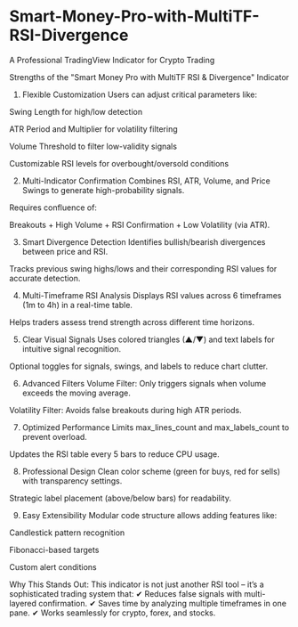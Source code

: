 # Smart-Money-Pro-with-MultiTF-RSI-Divergence
A Professional TradingView Indicator for Crypto Trading

Strengths of the "Smart Money Pro with MultiTF RSI & Divergence" Indicator
1. Flexible Customization
Users can adjust critical parameters like:

Swing Length for high/low detection

ATR Period and Multiplier for volatility filtering

Volume Threshold to filter low-validity signals

Customizable RSI levels for overbought/oversold conditions

2. Multi-Indicator Confirmation
Combines RSI, ATR, Volume, and Price Swings to generate high-probability signals.

Requires confluence of:

Breakouts + High Volume + RSI Confirmation + Low Volatility (via ATR).

3. Smart Divergence Detection
Identifies bullish/bearish divergences between price and RSI.

Tracks previous swing highs/lows and their corresponding RSI values for accurate detection.

4. Multi-Timeframe RSI Analysis
Displays RSI values across 6 timeframes (1m to 4h) in a real-time table.

Helps traders assess trend strength across different time horizons.

5. Clear Visual Signals
Uses colored triangles (▲/▼) and text labels for intuitive signal recognition.

Optional toggles for signals, swings, and labels to reduce chart clutter.

6. Advanced Filters
Volume Filter: Only triggers signals when volume exceeds the moving average.

Volatility Filter: Avoids false breakouts during high ATR periods.

7. Optimized Performance
Limits max_lines_count and max_labels_count to prevent overload.

Updates the RSI table every 5 bars to reduce CPU usage.

8. Professional Design
Clean color scheme (green for buys, red for sells) with transparency settings.

Strategic label placement (above/below bars) for readability.

9. Easy Extensibility
Modular code structure allows adding features like:

Candlestick pattern recognition

Fibonacci-based targets

Custom alert conditions

Why This Stands Out:
This indicator is not just another RSI tool – it’s a sophisticated trading system that:
✔ Reduces false signals with multi-layered confirmation.
✔ Saves time by analyzing multiple timeframes in one pane.
✔ Works seamlessly for crypto, forex, and stocks.


